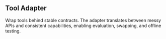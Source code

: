 ## Tool Adapter

Wrap tools behind stable contracts. The adapter translates between messy APIs and consistent capabilities, enabling evaluation, swapping, and offline testing.


